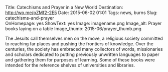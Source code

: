 Title: Catechisms and Prayer in a New World
Destination: http://wp.me/pZMf2-2E5
Date: 2015-06-02 01:01 
Tags: news, burns 
Slug: catechisms-and-prayer  
OnHomepage: yes
ShowText: yes
Image: imagename.png
Image_alt: Prayer books laying on a table
Image_thumb: 2015-06/prayer_thumb.png

The Jesuits call themselves men on the move, a religious society committed to reaching far places and pushing the frontiers of knowledge. Over the centuries, the society has embraced many collectors of words, missionaries and scholars dedicated to putting previously unwritten languages to paper and gathering them for purposes of learning. Some of these books were intended for the reference shelves of universities and libraries. 
